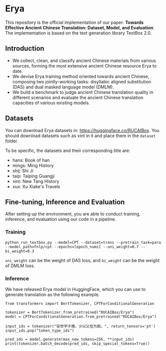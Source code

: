# Erya
This repository is the official implementation of our paper: **Towards Effective Ancient Chinese Translation: Dataset, Model, and Evaluation**. The implementation is based on the text generation library TextBox 2.0.

## Introduction
- We collect, clean, and classify ancient Chinese materials from various sources, forming the most extensive ancient Chinese resource Erya to date.
- We devise Erya training method oriented towards ancient Chinese, composing two jointly-working tasks: disyllabic aligned substitution (DAS) and dual masked language model (DMLM).
- We build a benchmark to judge ancient Chinese translation quality in different scenarios and evaluate the ancient Chinese translation capacities of various existing models.


## Datasets

You can download Erya datasets in: https://huggingface.co/RUCAIBox. You should download datasets such as xint in it and place them in the `dataset` folder.

To be specific, the datasets and their corresponding title are:

- hans: Book of han
- mings: Ming History
- shij: Shi Ji
- taip: Taiping Guangji
- xint: New Tang History
- xux: Xu Xiake's Travels


## Fine-tuning, Inference and Evaluation
After setting up the environment, you are able to conduct training, inference, and evaluation using our code in a pipeline.

### Training
```
python run_textbox.py --model=CPT --dataset=trans --pretrain_task=para --model_path=fnlp/cpt --epochs=[epoch_nums] --uni_weight=0.7 --bi_weight=0.3
```
`uni_weight` can be the weight of DAS loss, and `bi_weight` can be the weight of DMLM loss.


### Inference
We have released Erya model in HuggingFace, which you can use to generate translation as the following example.

```
from transformers import BertTokenizer, CPTForConditionalGeneration

tokenizer = BertTokenizer.from_pretrained("RUCAIBox/Erya")
model = CPTForConditionalGeneration.from_pretrained("RUCAIBox/Erya")

input_ids = tokenizer("安世字子孺，少以父任为郎。", return_tensors='pt')
input_ids.pop("token_type_ids")

pred_ids = model.generate(max_new_tokens=256, **input_ids)
print(tokenizer.batch_decode(pred_ids, skip_special_tokens=True))
```

